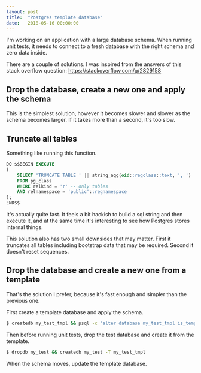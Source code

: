 ```yaml
---
layout: post
title:  "Postgres template database"
date:   2018-05-16 00:00:00
---
```


I'm working on an application with a large database schema. When running unit tests, it needs to connect to a fresh database with the right schema and zero data inside.

There are a couple of solutions. I was inspired from the answers of this stack overflow question: https://stackoverflow.com/q/2829158

## Drop the database, create a new one and apply the schema

This is the simplest solution, however it becomes slower and slower as the schema becomes larger. If it takes more than a second, it's too slow.

## Truncate all tables

Something like running this function.

```sql
DO $$BEGIN EXECUTE
(
    SELECT 'TRUNCATE TABLE ' || string_agg(oid::regclass::text, ', ')
    FROM pg_class
    WHERE relkind = 'r' -- only tables
    AND relnamespace = 'public'::regnamespace
);
END$$
```

It's actually quite fast. It feels a bit hackish to build a sql string and then execute it, and at the same time it's interesting to see how Postgres stores internal things.

This solution also has two small downsides that may matter. First it truncates all tables including bootstrap data that may be required. Second it doesn't reset sequences.

## Drop the database and create a new one from a template

That's the solution I prefer, because it's fast enough and simpler than the previous one.

First create a template database and apply the schema.

```bash
$ createdb my_test_tmpl && psql -c "alter database my_test_tmpl is_template true"
```

Then before running unit tests, drop the test database and create it from the template.

```bash
$ dropdb my_test && createdb my_test -T my_test_tmpl
```

When the schema moves, update the template database.
